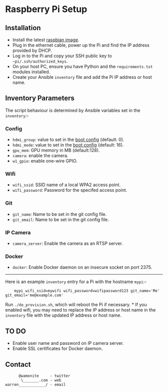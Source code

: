 # Raspberry Pi Setup

## Installation

* Install the latest [raspbian image](http://www.raspberrypi.org/downloads/).
* Plug in the ethernet cable, power up the Pi and find the IP address provided by DHCP.
* Log in to the Pi and copy your SSH public key to `~pi/.ssh/authorized_keys`.
* On your host PC, ensure you have Python and the `requirements.txt` modules installed.
* Create your Ansible `inventory` file and add the Pi IP address or host name.

## Inventory Parameters

The script behaviour is determined by Ansible variables set in the `inventory`:-

### Config

* `hdmi_group`: value to set in the [boot config](https://www.raspberrypi.org/documentation/configuration/config-txt.md) (default: 0).
* `hdmi_mode`: value to set in the [boot config](https://www.raspberrypi.org/documentation/configuration/config-txt.md) (default: 16).
* `gpu_mem`: GPU memory in MB (default:128).
* `camera`: enable the camera.
* `w1_gpio`: enable one-wire GPIO.

### Wifi

* `wifi_ssid`: SSID name of a local WPA2 access point.
* `wifi_password`: Password for the specifed access point.

### Git

* `git_name`: Name to be set in the git config file.
* `git_email`: Name to be set in the git config file.

### IP Camera

* `camera_server`: Enable the camera as an RTSP server.

### Docker

* `docker`: Enable Docker daemon on an insecure socket on port 2375.

----

Here is an example `inventory` entry for a Pi with the hostname `mypi`:-

        mypi wifi_ssid=mywifi wifi_password=wifipassword123 git_name='Me' git_email='me@example.com'

Run `./do_provision.sh`, which will reboot the Pi if necessary.
	* If you enabled wifi, you may need to replace the IP address or host name in the `inventory` file with the updated IP address or host name.

## TO DO

* Enable user name and password on IP camera server.
* Enable SSL certificates for Docker daemon.

## Contact

          @wamonite     - twitter
           \_______.com - web
    warren____________/ - email
